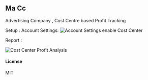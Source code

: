 ## Ma Cc

 Advertising Company , Cost Centre based Profit Tracking

Setup :
Account Settings: 
![Account Settings enable Cost Center](ma_cc/ma_cc/public/images/AccountSetting_CostCenter.png "AccountSetting_CostCenter")

Report : 

![Cost Center Profit Analysis](ma_cc/ma_cc/public/images/CostCenterProfitAnalysis.png "CostCenterProfitAnalysis")


#### License

MIT
